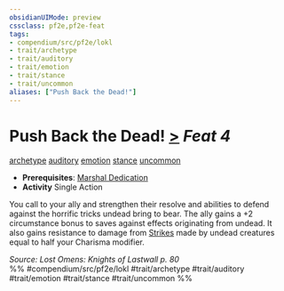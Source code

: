 ```yaml
---
obsidianUIMode: preview
cssclass: pf2e,pf2e-feat
tags:
- compendium/src/pf2e/lokl
- trait/archetype
- trait/auditory
- trait/emotion
- trait/stance
- trait/uncommon
aliases: ["Push Back the Dead!"]
---
```

# Push Back the Dead!  [>](../../Rules/core-rulebook/chapter-9-playing-the-game.md#Actions "Single Action") *Feat 4*  
[archetype](../../Rules/traits/archetype.md)  [auditory](../../Rules/traits/auditory.md)  [emotion](../../Rules/traits/emotion.md)  [stance](../../Rules/traits/stance.md)  [uncommon](../../Rules/traits/uncommon.md)  

- **Prerequisites**: [Marshal Dedication](marshal-dedication-apg.md)
- **Activity** Single Action

You call to your ally and strengthen their resolve and abilities to defend against the horrific tricks undead bring to bear. The ally gains a +2 circumstance bonus to saves against effects originating from undead. It also gains resistance to damage from [Strikes](../../Rules/actions/strike.md) made by undead creatures equal to half your Charisma modifier.

*Source: Lost Omens: Knights of Lastwall p. 80*  
%% #compendium/src/pf2e/lokl #trait/archetype #trait/auditory #trait/emotion #trait/stance #trait/uncommon %%